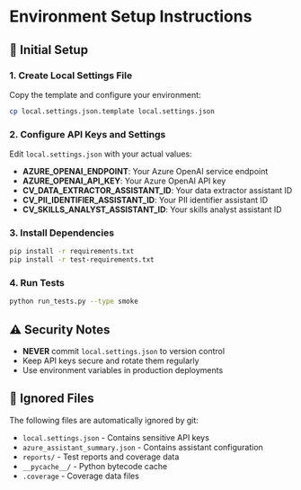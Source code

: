 # Environment Setup Instructions

## 🔧 Initial Setup

### 1. Create Local Settings File
Copy the template and configure your environment:
```bash
cp local.settings.json.template local.settings.json
```

### 2. Configure API Keys and Settings
Edit `local.settings.json` with your actual values:

- **AZURE_OPENAI_ENDPOINT**: Your Azure OpenAI service endpoint
- **AZURE_OPENAI_API_KEY**: Your Azure OpenAI API key
- **CV_DATA_EXTRACTOR_ASSISTANT_ID**: Your data extractor assistant ID
- **CV_PII_IDENTIFIER_ASSISTANT_ID**: Your PII identifier assistant ID  
- **CV_SKILLS_ANALYST_ASSISTANT_ID**: Your skills analyst assistant ID

### 3. Install Dependencies
```bash
pip install -r requirements.txt
pip install -r test-requirements.txt
```

### 4. Run Tests
```bash
python run_tests.py --type smoke
```

## ⚠️ Security Notes

- **NEVER** commit `local.settings.json` to version control
- Keep API keys secure and rotate them regularly
- Use environment variables in production deployments

## 📁 Ignored Files

The following files are automatically ignored by git:
- `local.settings.json` - Contains sensitive API keys
- `azure_assistant_summary.json` - Contains assistant configuration
- `reports/` - Test reports and coverage data
- `__pycache__/` - Python bytecode cache
- `.coverage` - Coverage data files
